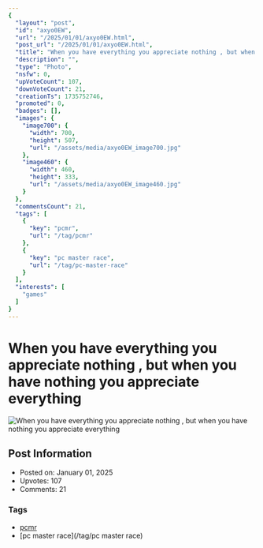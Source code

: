 ```yaml
---
{
  "layout": "post",
  "id": "axyo0EW",
  "url": "/2025/01/01/axyo0EW.html",
  "post_url": "/2025/01/01/axyo0EW.html",
  "title": "When you have everything you appreciate nothing , but when you have nothing you appreciate everything",
  "description": "",
  "type": "Photo",
  "nsfw": 0,
  "upVoteCount": 107,
  "downVoteCount": 21,
  "creationTs": 1735752746,
  "promoted": 0,
  "badges": [],
  "images": {
    "image700": {
      "width": 700,
      "height": 507,
      "url": "/assets/media/axyo0EW_image700.jpg"
    },
    "image460": {
      "width": 460,
      "height": 333,
      "url": "/assets/media/axyo0EW_image460.jpg"
    }
  },
  "commentsCount": 21,
  "tags": [
    {
      "key": "pcmr",
      "url": "/tag/pcmr"
    },
    {
      "key": "pc master race",
      "url": "/tag/pc-master-race"
    }
  ],
  "interests": [
    "games"
  ]
}
---
```


# When you have everything you appreciate nothing , but when you have nothing you appreciate everything

![When you have everything you appreciate nothing , but when you have nothing you appreciate everything](/assets/media/axyo0EW_image700.jpg)

## Post Information

- Posted on: January 01, 2025
- Upvotes: 107
- Comments: 21

### Tags

- [pcmr](/tag/pcmr)
- [pc master race](/tag/pc master race)

